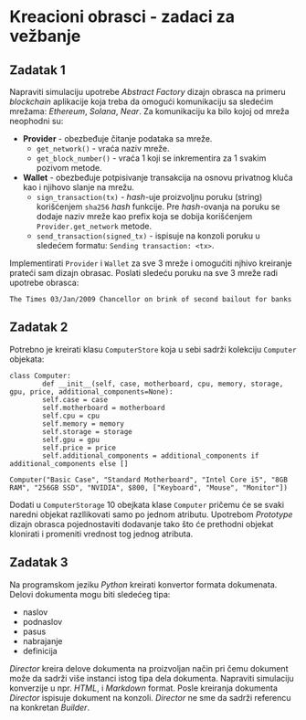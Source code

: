 # Kreacioni obrasci - zadaci za vežbanje

## Zadatak 1

Napraviti simulaciju upotrebe *Abstract Factory* dizajn obrasca na primeru *blockchain* aplikacije koja treba da omogući
komunikaciju sa sledećim mrežama: *Ethereum*, *Solana*, *Near*. Za komunikaciju ka bilo kojoj od mreža neophodni su:

- **Provider** - obezbeđuje čitanje podataka sa mreže.
    - `get_network()` - vraća naziv mreže.
    - `get_block_number()` - vraća 1 koji se inkrementira za 1 svakim pozivom metode.
- **Wallet** - obezbeđuje potpisivanje transakcija na osnovu privatnog kluča kao i njihovo slanje na mrežu.
    - `sign_transaction(tx)` - *hash*-uje proizvoljnu poruku (string) korišćenjem `sha256` *hash* funkcije. Pre
      *hash*-ovanja na poruku se dodaje naziv mreže kao prefix koja se dobija korišćenjem `Provider.get_network` metode.
    - `send_transaction(signed_tx)` - ispisuje na konzoli poruku u sledećem formatu: `Sending transaction: <tx>`.

Implementirati `Provider` i `Wallet` za sve 3 mreže i omogućiti njhivo kreiranje prateći sam dizajn obrasac. Poslati
sledeću poruku na sve 3 mreže radi upotrebe obrasca:

```text
The Times 03/Jan/2009 Chancellor on brink of second bailout for banks
```

## Zadatak 2

Potrebno je kreirati klasu `ComputerStore` koja u sebi sadrži kolekciju `Computer` objekata:

```
class Computer:
        def __init__(self, case, motherboard, cpu, memory, storage, gpu, price, additional_components=None):
        self.case = case
        self.motherboard = motherboard
        self.cpu = cpu
        self.memory = memory
        self.storage = storage
        self.gpu = gpu
        self.price = price
        self.additional_components = additional_components if additional_components else []

Computer("Basic Case", "Standard Motherboard", "Intel Core i5", "8GB RAM", "256GB SSD", "NVIDIA", $800, ["Keyboard", "Mouse", "Monitor"])
```

Dodati u `ComputerStorage` 10 obejkata klase `Computer` pričemu će se svaki naredni objekat razllikovati samo po jednom
atributu. Upotrebom *Prototype* dizajn obrasca pojednostaviti dodavanje tako što će prethodni objekat klonirati i
promeniti vrednost tog jednog atributa.

## Zadatak 3

Na programskom jeziku *Python* kreirati konvertor formata dokumenata. Delovi dokumenta
mogu biti sledećeg tipa:

- naslov
- podnaslov
- pasus
- nabrajanje
- definicija

*Director* kreira delove dokumenta na proizvoljan način pri čemu dokument može da sadrži više instanci istog tipa dela
dokumenta. Napraviti simulaciju konverzije u npr. *HTML*, i *Markdown* format. Posle kreiranja dokumenta *Director*
ispisuje dokument na konzoli. *Director* ne sme da sadrži referencu na konkretan *Builder*.

